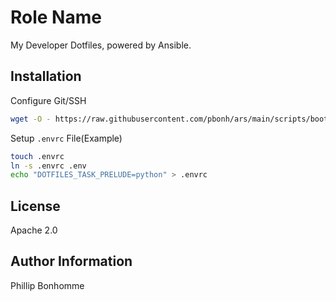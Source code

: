 Role Name
=========

My Developer Dotfiles, powered by Ansible.

Installation
------------

Configure Git/SSH
```bash
wget -O - https://raw.githubusercontent.com/pbonh/ars/main/scripts/bootstrap_gitssh.sh | bash
```

Setup `.envrc` File(Example)
```bash
touch .envrc
ln -s .envrc .env
echo "DOTFILES_TASK_PRELUDE=python" > .envrc
```

License
-------

Apache 2.0

Author Information
------------------

Phillip Bonhomme
